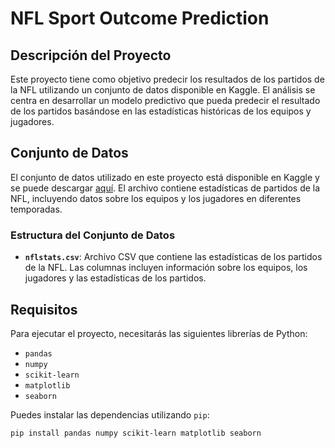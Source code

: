 # NFL Sport Outcome Prediction

## Descripción del Proyecto

Este proyecto tiene como objetivo predecir los resultados de los partidos de la NFL utilizando un conjunto de datos disponible en Kaggle. El análisis se centra en desarrollar un modelo predictivo que pueda predecir el resultado de los partidos basándose en las estadísticas históricas de los equipos y jugadores.

## Conjunto de Datos

El conjunto de datos utilizado en este proyecto está disponible en Kaggle y se puede descargar [aquí](https://www.kaggle.com/datasets/kendallgillies/nflstatistics?resource=download). El archivo contiene estadísticas de partidos de la NFL, incluyendo datos sobre los equipos y los jugadores en diferentes temporadas.

### Estructura del Conjunto de Datos

- **`nflstats.csv`**: Archivo CSV que contiene las estadísticas de los partidos de la NFL. Las columnas incluyen información sobre los equipos, los jugadores y las estadísticas de los partidos.

## Requisitos

Para ejecutar el proyecto, necesitarás las siguientes librerías de Python:

- `pandas`
- `numpy`
- `scikit-learn`
- `matplotlib`
- `seaborn`

Puedes instalar las dependencias utilizando `pip`:

```bash
pip install pandas numpy scikit-learn matplotlib seaborn
